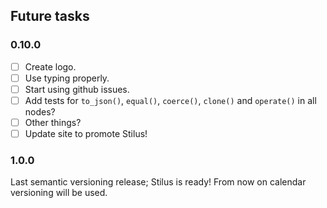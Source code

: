 ## Future tasks

### 0.10.0

 - [ ] Create logo.
 - [ ] Use typing properly.
 - [ ] Start using github issues.
 - [ ] Add tests for `to_json()`, `equal()`, `coerce()`, `clone()` and `operate()` in all nodes?
 - [ ] Other things?
 - [ ] Update site to promote Stilus!

### 1.0.0

Last semantic versioning release; Stilus is ready!
From now on calendar versioning will be used.
 